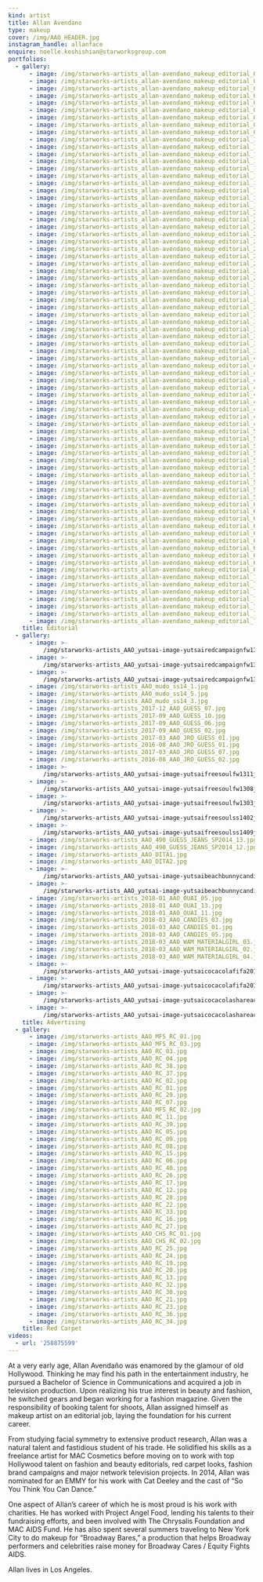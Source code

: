 ```yaml
---
kind: artist
title: Allan Avendano
type: makeup
cover: /img/AAO_HEADER.jpg
instagram_handle: allanface
enquire: noelle.keshishian@starworksgroup.com
portfolios:
  - gallery:
      - image: /img/starworks-artists_allan-avendano_makeup_editorial_01.jpg
      - image: /img/starworks-artists_allan-avendano_makeup_editorial_02.jpg
      - image: /img/starworks-artists_allan-avendano_makeup_editorial_03.jpg
      - image: /img/starworks-artists_allan-avendano_makeup_editorial_04.jpg
      - image: /img/starworks-artists_allan-avendano_makeup_editorial_05.jpg
      - image: /img/starworks-artists_allan-avendano_makeup_editorial_06.jpg
      - image: /img/starworks-artists_allan-avendano_makeup_editorial_07.jpg
      - image: /img/starworks-artists_allan-avendano_makeup_editorial_08.jpg
      - image: /img/starworks-artists_allan-avendano_makeup_editorial_09.jpg
      - image: /img/starworks-artists_allan-avendano_makeup_editorial_10.jpg
      - image: /img/starworks-artists_allan-avendano_makeup_editorial_11.jpg
      - image: /img/starworks-artists_allan-avendano_makeup_editorial_12.jpg
      - image: /img/starworks-artists_allan-avendano_makeup_editorial_13.jpg
      - image: /img/starworks-artists_allan-avendano_makeup_editorial_14.jpg
      - image: /img/starworks-artists_allan-avendano_makeup_editorial_15.jpg
      - image: /img/starworks-artists_allan-avendano_makeup_editorial_16.jpg
      - image: /img/starworks-artists_allan-avendano_makeup_editorial_17.jpg
      - image: /img/starworks-artists_allan-avendano_makeup_editorial_18.jpg
      - image: /img/starworks-artists_allan-avendano_makeup_editorial_19.jpg
      - image: /img/starworks-artists_allan-avendano_makeup_editorial_20.jpg
      - image: /img/starworks-artists_allan-avendano_makeup_editorial_21.jpg
      - image: /img/starworks-artists_allan-avendano_makeup_editorial_22.jpg
      - image: /img/starworks-artists_allan-avendano_makeup_editorial_23.jpg
      - image: /img/starworks-artists_allan-avendano_makeup_editorial_24.jpg
      - image: /img/starworks-artists_allan-avendano_makeup_editorial_25.jpg
      - image: /img/starworks-artists_allan-avendano_makeup_editorial_26.jpg
      - image: /img/starworks-artists_allan-avendano_makeup_editorial_27.jpg
      - image: /img/starworks-artists_allan-avendano_makeup_editorial_28.jpg
      - image: /img/starworks-artists_allan-avendano_makeup_editorial_29.jpg
      - image: /img/starworks-artists_allan-avendano_makeup_editorial_30.jpg
      - image: /img/starworks-artists_allan-avendano_makeup_editorial_31.jpg
      - image: /img/starworks-artists_allan-avendano_makeup_editorial_32.jpg
      - image: /img/starworks-artists_allan-avendano_makeup_editorial_33.jpg
      - image: /img/starworks-artists_allan-avendano_makeup_editorial_34.jpg
      - image: /img/starworks-artists_allan-avendano_makeup_editorial_35.jpg
      - image: /img/starworks-artists_allan-avendano_makeup_editorial_36.jpg
      - image: /img/starworks-artists_allan-avendano_makeup_editorial_37.jpg
      - image: /img/starworks-artists_allan-avendano_makeup_editorial_38.jpg
      - image: /img/starworks-artists_allan-avendano_makeup_editorial_39.jpg
      - image: /img/starworks-artists_allan-avendano_makeup_editorial_40.jpg
      - image: /img/starworks-artists_allan-avendano_makeup_editorial_41.jpg
      - image: /img/starworks-artists_allan-avendano_makeup_editorial_42.jpg
      - image: /img/starworks-artists_allan-avendano_makeup_editorial_43.jpg
      - image: /img/starworks-artists_allan-avendano_makeup_editorial_44.jpg
      - image: /img/starworks-artists_allan-avendano_makeup_editorial_45.jpg
      - image: /img/starworks-artists_allan-avendano_makeup_editorial_46.jpg
      - image: /img/starworks-artists_allan-avendano_makeup_editorial_47.jpg
      - image: /img/starworks-artists_allan-avendano_makeup_editorial_48.jpg
      - image: /img/starworks-artists_allan-avendano_makeup_editorial_49.jpg
      - image: /img/starworks-artists_allan-avendano_makeup_editorial_50.jpg
      - image: /img/starworks-artists_allan-avendano_makeup_editorial_51.jpg
      - image: /img/starworks-artists_allan-avendano_makeup_editorial_52.jpg
      - image: /img/starworks-artists_allan-avendano_makeup_editorial_53.jpg
      - image: /img/starworks-artists_allan-avendano_makeup_editorial_54.jpg
      - image: /img/starworks-artists_allan-avendano_makeup_editorial_55.jpg
      - image: /img/starworks-artists_allan-avendano_makeup_editorial_56.jpg
      - image: /img/starworks-artists_allan-avendano_makeup_editorial_57.jpg
      - image: /img/starworks-artists_allan-avendano_makeup_editorial_58.jpg
      - image: /img/starworks-artists_allan-avendano_makeup_editorial_59.jpg
      - image: /img/starworks-artists_allan-avendano_makeup_editorial_60.jpg
      - image: /img/starworks-artists_allan-avendano_makeup_editorial_61.jpg
      - image: /img/starworks-artists_allan-avendano_makeup_editorial_62.jpg
      - image: /img/starworks-artists_allan-avendano_makeup_editorial_63.jpg
      - image: /img/starworks-artists_allan-avendano_makeup_editorial_64.jpg
      - image: /img/starworks-artists_allan-avendano_makeup_editorial_65.jpg
      - image: /img/starworks-artists_allan-avendano_makeup_editorial_66.jpg
      - image: /img/starworks-artists_allan-avendano_makeup_editorial_67.jpg
      - image: /img/starworks-artists_allan-avendano_makeup_editorial_68.jpg
      - image: /img/starworks-artists_allan-avendano_makeup_editorial_69.jpg
      - image: /img/starworks-artists_allan-avendano_makeup_editorial_70.jpg
      - image: /img/starworks-artists_allan-avendano_makeup_editorial_71.jpg
      - image: /img/starworks-artists_allan-avendano_makeup_editorial_72.jpg
      - image: /img/starworks-artists_allan-avendano_makeup_editorial_73.jpg
      - image: /img/starworks-artists_allan-avendano_makeup_editorial_74.jpg
      - image: /img/starworks-artists_allan-avendano_makeup_editorial_75.jpg
      - image: /img/starworks-artists_allan-avendano_makeup_editorial_76.jpg
    title: Editorial
  - gallery:
      - image: >-
          /img/starworks-artists_AAO_yutsai-image-yutsairedcampaignfw1320jpg-539f8338cf429-1400.jpg
      - image: >-
          /img/starworks-artists_AAO_yutsai-image-yutsairedcampaignfw1301jpg-539f831978682-1400.jpg
      - image: >-
          /img/starworks-artists_AAO_yutsai-image-yutsairedcampaignfw1314jpg-539f832fc50bb-1400.jpg
      - image: /img/starworks-artists_AAO_mudo_ss14_1.jpg
      - image: /img/starworks-artists_AAO_mudo_ss14_5.jpg
      - image: /img/starworks-artists_AAO_mudo_ss14_3.jpg
      - image: /img/starworks-artists_2017-12_AAO_GUESS_07.jpg
      - image: /img/starworks-artists_2017-09_AAO_GUESS_10.jpg
      - image: /img/starworks-artists_2017-09_AAO_GUESS_06.jpg
      - image: /img/starworks-artists_2017-09_AAO_GUESS_02.jpg
      - image: /img/starworks-artists_2017-03_AAO_JRO_GUESS_01.jpg
      - image: /img/starworks-artists_2016-08_AAO_JRO_GUESS_01.jpg
      - image: /img/starworks-artists_2017-03_AAO_JRO_GUESS_07.jpg
      - image: /img/starworks-artists_2016-08_AAO_JRO_GUESS_02.jpg
      - image: >-
          /img/starworks-artists_AAO_yutsai-image-yutsaifreesoulfw1311jpg-52fbc67707a3f-1400.jpg
      - image: >-
          /img/starworks-artists_AAO_yutsai-image-yutsaifreesoulfw1308jpg-52fbc6676147a-1400-1.jpg
      - image: >-
          /img/starworks-artists_AAO_yutsai-image-yutsaifreesoulfw1303jpg-52fbc651ec7c6-1400.jpg
      - image: >-
          /img/starworks-artists_AAO_yutsai-image-yutsaifreesoulss1402jpg-52fbbbc30351c-1400.jpg
      - image: >-
          /img/starworks-artists_AAO_yutsai-image-yutsaifreesoulss1409jpg-52fbbbf36de8f-1400.jpg
      - image: /img/starworks-artists_AAO_490_GUESS_JEANS_SP2014_13.jpg
      - image: /img/starworks-artists_AAO_490_GUESS_JEANS_SP2014_12.jpg
      - image: /img/starworks-artists_AAO_DITA1.jpg
      - image: /img/starworks-artists_AAO_DITA2.jpg
      - image: >-
          /img/starworks-artists_AAO_yutsai-image-yutsaibeachbunnycandiceswanepoel2jpg-52faa1a3cdf42-1400-1.jpg
      - image: >-
          /img/starworks-artists_AAO_yutsai-image-yutsaibeachbunnycandiceswanepoel1jpg-52faa19baa955-1400.jpg
      - image: /img/starworks-artists_2018-01_AAO_OUAI_05.jpg
      - image: /img/starworks-artists_2018-01_AAO_OUAI_13.jpg
      - image: /img/starworks-artists_2018-01_AAO_OUAI_11.jpg
      - image: /img/starworks-artists_2018-03_AAO_CANDIES_03.jpg
      - image: /img/starworks-artists_2018-03_AAO_CANDIES_01.jpg
      - image: /img/starworks-artists_2018-03_AAO_CANDIES_05.jpg
      - image: /img/starworks-artists_2018-03_AAO_WAM_MATERIALGIRL_03.jpg
      - image: /img/starworks-artists_2018-03_AAO_WAM_MATERIALGIRL_02.jpg
      - image: /img/starworks-artists_2018-03_AAO_WAM_MATERIALGIRL_04.jpg
      - image: >-
          /img/starworks-artists_AAO_yutsai-image-yutsaicocacolafifa2014brasil8jpg-539b82010d02c-1400.jpg
      - image: >-
          /img/starworks-artists_AAO_yutsai-image-yutsaicocacolafifa2014brasil4jpg-539b81ed09291-1400.jpg
      - image: >-
          /img/starworks-artists_AAO_yutsai-image-yutsaicocacolashareacoke01jpg-53c0667d6d0f3-1400.jpg
      - image: >-
          /img/starworks-artists_AAO_yutsai-image-yutsaicocacolashareacoke10jpg-53c0667823127-1400.jpg
    title: Advertising
  - gallery:
      - image: /img/starworks-artists_AAO_MFS_RC_01.jpg
      - image: /img/starworks-artists_AAO_MFS_RC_03.jpg
      - image: /img/starworks-artists_AAO_RC_03.jpg
      - image: /img/starworks-artists_AAO_RC_04.jpg
      - image: /img/starworks-artists_AAO_RC_38.jpg
      - image: /img/starworks-artists_AAO_RC_37.jpg
      - image: /img/starworks-artists_AAO_RC_02.jpg
      - image: /img/starworks-artists_AAO_RC_01.jpg
      - image: /img/starworks-artists_AAO_RC_29.jpg
      - image: /img/starworks-artists_AAO_RC_07.jpg
      - image: /img/starworks-artists_AAO_MFS_RC_02.jpg
      - image: /img/starworks-artists_AAO_RC_11.jpg
      - image: /img/starworks-artists_AAO_RC_39.jpg
      - image: /img/starworks-artists_AAO_RC_05.jpg
      - image: /img/starworks-artists_AAO_RC_09.jpg
      - image: /img/starworks-artists_AAO_RC_08.jpg
      - image: /img/starworks-artists_AAO_RC_15.jpg
      - image: /img/starworks-artists_AAO_RC_06.jpg
      - image: /img/starworks-artists_AAO_RC_40.jpg
      - image: /img/starworks-artists_AAO_RC_26.jpg
      - image: /img/starworks-artists_AAO_RC_17.jpg
      - image: /img/starworks-artists_AAO_RC_12.jpg
      - image: /img/starworks-artists_AAO_RC_28.jpg
      - image: /img/starworks-artists_AAO_RC_22.jpg
      - image: /img/starworks-artists_AAO_RC_33.jpg
      - image: /img/starworks-artists_AAO_RC_16.jpg
      - image: /img/starworks-artists_AAO_RC_27.jpg
      - image: /img/starworks-artists_AAO_CHS_RC_01.jpg
      - image: /img/starworks-artists_AAO_CHS_RC_02.jpg
      - image: /img/starworks-artists_AAO_RC_25.jpg
      - image: /img/starworks-artists_AAO_RC_24.jpg
      - image: /img/starworks-artists_AAO_RC_19.jpg
      - image: /img/starworks-artists_AAO_RC_20.jpg
      - image: /img/starworks-artists_AAO_RC_13.jpg
      - image: /img/starworks-artists_AAO_RC_32.jpg
      - image: /img/starworks-artists_AAO_RC_30.jpg
      - image: /img/starworks-artists_AAO_RC_21.jpg
      - image: /img/starworks-artists_AAO_RC_23.jpg
      - image: /img/starworks-artists_AAO_RC_36.jpg
      - image: /img/starworks-artists_AAO_RC_34.jpg
    title: Red Carpet
videos:
  - url: '258875599'
---
```

At a very early age, Allan Avendaño was enamored by the glamour of old Hollywood. Thinking he may find his path in the entertainment industry, he pursued a Bachelor of Science in Communications and acquired a job in television production. Upon realizing his true interest in beauty and fashion, he switched gears and began working for a fashion magazine. Given the responsibility of booking talent for shoots, Allan assigned himself as makeup artist on an editorial job, laying the foundation for his current career.

From studying facial symmetry to extensive product research, Allan was a natural talent and fastidious student of his trade. He solidified his skills as a freelance artist for MAC Cosmetics before moving on to work with top Hollywood talent on fashion and beauty editorials, red carpet looks, fashion brand campaigns and major network television projects. In 2014, Allan was nominated for an EMMY for his work with Cat Deeley and the cast of “So You Think You Can Dance.”

One aspect of Allan’s career of which he is most proud is his work with charities. He has worked with Project Angel Food, lending his talents to their fundraising efforts, and been involved with The Chrysalis Foundation and MAC AIDS Fund. He has also spent several summers traveling to New York City to do makeup for “Broadway Bares,” a production that helps Broadway performers and celebrities raise money for Broadway Cares / Equity Fights AIDS.

Allan lives in Los Angeles.
